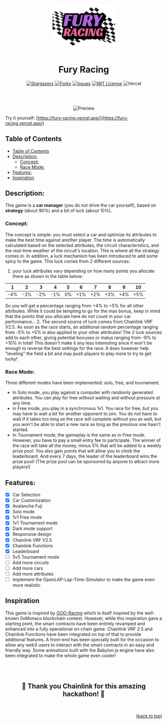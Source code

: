 <div align="center">

<img src="./frontend/public/img/Fury_Racing_logo_HD.png" width="200px"/>
<br><br>

<h1><strong> Fury Racing </strong></h1>

[![Stargazers](https://img.shields.io/github/stars/Pedrojok01/chainlink-hackathon)](https://github.com/Pedrojok01/chainlink-hackathon/stargazers)
[![Forks](https://img.shields.io/github/forks/Pedrojok01/chainlink-hackathon)](https://github.com/Pedrojok01/chainlink-hackathon/issues)
[![Issues](https://img.shields.io/github/issues/Pedrojok01/chainlink-hackathon)](https://github.com/Pedrojok01/chainlink-hackathon/issues)
[![MIT License](https://img.shields.io/github/license/Pedrojok01/chainlink-hackathon)](https://github.com/Pedrojok01/chainlink-hackathon/blob/main/License)
![Vercel](https://img.shields.io/github/deployments/Pedrojok01/chainlink-hackathon/production?label=Vercel&logo=Vercel&logoColor=white)

<br></br>

![Preview](./frontend/public/img/preview.gif)

</div>

Try it yourself: [https://fury-racing.vercel.app/](https://fury-racing.vercel.app/)

## Table of Contents

- [Table of Contents](#table-of-contents)
- [Description:](#description)
  - [Concept:](#concept)
  - [Race Mode:](#race-mode)
- [Features:](#features)
- [Inspiration](#inspiration)

## Description:

This game is a **car manager** (you do not drive the car yourself), based on **strategy** (about 90%) and a bit of luck (about 10%).

### Concept:

The concept is simple: you must select a car and optimize its attributes to make the best time against another player. The time is automatically calculated based on the selected attributes, the circuit characteristics, and the real-time weather of the circuit's location. This is where all the strategy comes in.
In addition, a luck mechanism has been introduced to add some spicy to the game. This luck comes from 2 different sources:

1.  your luck attributes vary depending on how many points you allocate there as shown in the table below:

| 1   | 2   | 3   | 4   | 5   | 6   | 7   | 8   | 9   | 10  |
| --- | --- | --- | --- | --- | --- | --- | --- | --- | --- |
| -4% | -3% | -2% | -1% | 0%  | +1% | +2% | +3% | +4% | +5% |

So you will get a percentage ranging from +4% to +5% for all other attributes. While it could be tempting to go for the max bonus, keep in mind that the points that you allocate here do not count in your car performance... 2. The second source of luck comes from Chainlink VRF V2.5. As soon as the race starts, an additional random percentage ranging from -5% to +5% is also applied to your other attributes!
The 2 luck sources add to each other, giving potential bonuses or malus ranging from -9% to +10% in total! This doesn't make it any less interesting since it won't be enough to reverse the best settings for the race. It does however help "leveling" the field a bit and may push players to play more to try to get lucky!

### Race Mode:

Three different modes have been implemented: solo, free, and tournament.

- In Solo mode, you play against a computer with randomly generated attributes. You can play for free without waiting and without pressure at any time.
- in Free mode, you play in a synchronous 1v1. You race for free, but you may have to wait a bit for another opponent to join. You do not have to wait if it takes too long as the race will complete without you as well, but you won't be able to start a new race as long as the previous one hasn't started.
- In Tournament mode, the gameplay is the same as in Free mode. However, you have to pay a small entry fee to participate. The winner of the race will take all the money, minus 5% that will be added to a weekly prize pool. You also gain points that will allow you to climb the leaderboard. And every 7 days, the leader of the leaderboard wins the prize pool! (The prize pool can be sponsored by anyone to attract more players!)

## Features:

- [x] Car Selection
- [x] Car Customization
- [x] Avalanche Fuji
- [x] Solo mode
- [x] 1v1 Free mode
- [x] 1v1 Tournament mode
- [x] Dark mode support
- [x] Responsive design
- [x] Chainlink VRF V2.5
- [x] Chainlink Functions
- [x] Leaderboard
- [ ] 5v5 Tournament mode
- [ ] Add more circuits
- [ ] Add more cars
- [ ] Add more attributes
- [ ] Implement the OpenLAP-Lap-Time-Simulator to make the game even more realistic

## Inspiration

This game is inspired by [GOO-Racing](https://github.com/cairoeth/GOO-Racing) which is itself inspired by the well-known 0xMonaco blockchain contest.
However, while this inspiration gave a starting point, the smart contracts have been entirely revamped and enhanced into a fully operational on-chain game. Chainlink VRF 2.5 and Chainlink Functions have been integrated on top of that to provide additional features. A front-end has been specially built for the occasion to allow any web3 users to interact with the smart contracts in an easy and friendly way. Some animations built with the Babylon.js engine have also been integrated to make the whole game even cooler!

<br></br>

<div align="center">
<h2>🎉 Thank you Chainlink for this amazing hackathon! 🎉</h2>
</div>

<br>

<p align="right">(<a href="#top">back to top</a>)</p>
